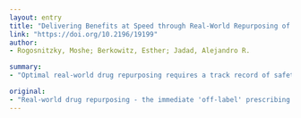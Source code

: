 ```yaml
---
layout: entry
title: "Delivering Benefits at Speed through Real-World Repurposing of Off-Patent Drugs: The COVID-19 Pandemic as a Case in Point"
link: "https://doi.org/10.2196/19199"
author:
- Rogosnitzky, Moshe; Berkowitz, Esther; Jadad, Alejandro R.

summary:
- "Optimal real-world drug repurposing requires a track record of safety, affordability, and access for drug candidates. Off-label prescribing is legal in most countries, and tends to shift the burden of liability or cost to physicians and patients, respectively. There is no central repository of off-Label uses to facilitate immediate identification and selection of potentially useful interventions during public health crises."

original:
- "Real-world drug repurposing - the immediate 'off-label' prescribing of drugs to address urgent clinical need - is a widely overlooked opportunity. Off-label prescribing (i.e. for a non-approved indication) is legal in most countries, and tends to shift the burden of liability or cost to physicians and patients, respectively. Nevertheless, health crises may mean that real-world repurposing is the only realistic source of solutions. Optimal real-world repurposing requires a track record of safety, affordability, and access for drug candidates. Although thousands of such drugs are already available, there is no central repository of off-label uses to facilitate immediate identification and selection of potentially useful interventions during public health crises. Using the current COVID-19 pandemic as an example, we provide a glimpse of the extensive literature that supports the rationale behind six generic drugs, in four classes, all of which are affordable, supported by decades of safety data, and target the underlying pathophysiology that makes COVID-19 so deadly. This paper briefly summarizes why cimetidine or famotidine, dipyridamole, fenofibrate or bezafibrate, and sildenafil citrate, are worth considering for patients with COVID-19. Clinical trials to assess efficacy are already underway for famotidine, dipyridamole, and sildenafil, and further trials of all these agents will be important in due course. These examples also reveal the unlimited opportunity to future-proof our healthcare systems by proactively mining, synthesizing, cataloging, and evaluating the off-label treatment opportunities of thousands of safe, well established, and affordable generic drugs."
---
```


